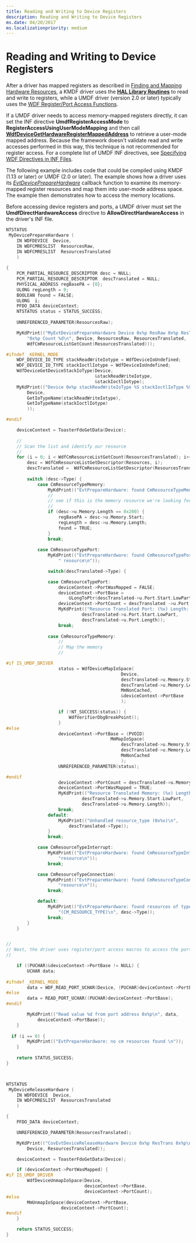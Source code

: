 ```yaml
---
title: Reading and Writing to Device Registers
description: Reading and Writing to Device Registers
ms.date: 04/20/2017
ms.localizationpriority: medium
---
```


# Reading and Writing to Device Registers


After a driver has mapped registers as described in [Finding and Mapping Hardware Resources](finding-and-mapping-hardware-resources.md), a KMDF driver uses the [**HAL Library Routines**](/previous-versions/windows/hardware/drivers/ff546644(v=vs.85)) to read and write to registers, while a UMDF driver (version 2.0 or later) typically uses the [WDF Register/Port Access Functions](/windows-hardware/drivers/ddi/wdfhwaccess/).

If a UMDF driver needs to access memory-mapped registers directly, it can set the INF directive **UmdfRegisterAccessMode** to **RegisterAccessUsingUserModeMapping** and then call [**WdfDeviceGetHardwareRegisterMappedAddress**](/windows-hardware/drivers/ddi/wdfdevice/nf-wdfdevice-wdfdevicegethardwareregistermappedaddress) to retrieve a user-mode mapped address. Because the framework doesn't validate read and write accesses performed in this way, this technique is not recommended for register access. For a complete list of UMDF INF directives, see [Specifying WDF Directives in INF Files](specifying-wdf-directives-in-inf-files.md).

The following example includes code that could be compiled using KMDF (1.13 or later) or UMDF (2.0 or later). The example shows how a driver uses its [*EvtDevicePrepareHardware*](/windows-hardware/drivers/ddi/wdfdevice/nc-wdfdevice-evt_wdf_device_prepare_hardware) callback function to examine its memory-mapped register resources and map them into user-mode address space. The example then demonstrates how to access the memory locations.

Before accessing device registers and ports, a UMDF driver must set the **UmdfDirectHardwareAccess** directive to **AllowDirectHardwareAccess** in the driver's INF file.

```cpp
NTSTATUS
 MyDevicePrepareHardware (
    IN WDFDEVICE  Device,
    IN WDFCMRESLIST  ResourcesRaw,
    IN WDFCMRESLIST  ResourcesTranslated
    )
  
{
    PCM_PARTIAL_RESOURCE_DESCRIPTOR desc = NULL;
    PCM_PARTIAL_RESOURCE_DESCRIPTOR  descTranslated = NULL;
    PHYSICAL_ADDRESS regBasePA = {0};
    ULONG regLength = 0;
    BOOLEAN found = FALSE;
    ULONG  i;
    PFDO_DATA deviceContext;
    NTSTATUS status = STATUS_SUCCESS;
    
    UNREFERENCED_PARAMETER(ResourcesRaw);

    MyKdPrint(("MyEvtDevicePrepareHardware Device 0x%p ResRaw 0x%p ResTrans "
        "0x%p Count %d\n", Device, ResourcesRaw, ResourcesTranslated,
        WdfCmResourceListGetCount(ResourcesTranslated)));

#ifndef _KERNEL_MODE
    WDF_DEVICE_IO_TYPE stackReadWriteIotype = WdfDeviceIoUndefined; 
    WDF_DEVICE_IO_TYPE stackIoctlIotype = WdfDeviceIoUndefined;
    WdfDeviceGetDeviceStackIoType(Device,
                                  &stackReadWriteIotype,
                                  &stackIoctlIotype);
    MyKdPrint(("Device 0x%p stackReadWriteIoType %S stackIoctlIoType %S\n",
        Device,
        GetIoTypeName(stackReadWriteIotype),
        GetIoTypeName(stackIoctlIotype)
        ));

#endif

    deviceContext = ToasterFdoGetData(Device);
    
    //
    // Scan the list and identify our resource
    //
    for (i = 0; i < WdfCmResourceListGetCount(ResourcesTranslated); i++) {
        desc = WdfCmResourceListGetDescriptor(Resources, i);
        descTranslated =  WdfCmResourceListGetDescriptor(ResourcesTranslated, i);
           
        switch (desc->Type) {
            case CmResourceTypeMemory:
                MyKdPrint(("EvtPrepareHardware: found CmResourceTypeMemory resources \n"));
                //
                // see if this is the memory resource we're looking for
                // 
                if (desc->u.Memory.Length == 0x200) {
                    regBasePA = desc->u.Memory.Start;
                    regLength = desc->u.Memory.Length;
                    found = TRUE;                    
                }
                break;
                
            case CmResourceTypePort:
                MyKdPrint(("EvtPrepareHardware: found CmResourceTypePort"
                    " resource\n"));

                switch(descTranslated->Type) {

                case CmResourceTypePort:
                    deviceContext->PortWasMapped = FALSE;
                    deviceContext->PortBase = 
                        ULongToPtr(descTranslated->u.Port.Start.LowPart);
                    deviceContext->PortCount = descTranslated ->u.Port.Length;
                    MyKdPrint(("Resource Translated Port: (%x) Length: (%d)\n",
                             descTranslated->u.Port.Start.LowPart,
                             descTranslated->u.Port.Length));                        
                    break;
                    
                case CmResourceTypeMemory:
                    //
                    // Map the memory
                    //

#if IS_UMDF_DRIVER                    
                    status = WdfDeviceMapIoSpace(
                                            Device,
                                            descTranslated->u.Memory.Start,
                                            descTranslated->u.Memory.Length,
                                            MmNonCached,
                                            &deviceContext->PortBase
                                            );

                    if (!NT_SUCCESS(status)) {
                        WdfVerifierDbgBreakPoint();
                    }
#else
                    deviceContext->PortBase = (PVOID) 
                                        MmMapIoSpace(
                                            descTranslated->u.Memory.Start,
                                            descTranslated->u.Memory.Length,
                                            MmNonCached
                                            );
                    UNREFERENCED_PARAMETER(status);

#endif
                    deviceContext->PortCount = descTranslated->u.Memory.Length;
                    deviceContext->PortWasMapped = TRUE;
                    MyKdPrint(("Resource Translated Memory: (%x) Length: (%d)\n",
                             descTranslated->u.Memory.Start.LowPart,
                             descTranslated->u.Memory.Length));                        
                    break;
                default:
                    MyKdPrint(("Unhandled resource_type (0x%x)\n", 
                        descTranslated->Type));
                }
                break;

            case CmResourceTypeInterrupt:
                MyKdPrint(("EvtPrepareHardware: found CmResourceTypeInterrupt"
                    "resource\n"));
                break;                

            case CmResourceTypeConnection:
                MyKdPrint(("EvtPrepareHardware: found CmResourceTypeConnection"
                    "resource\n"));
                break;                

            default:
                MyKdPrint(("EvtPrepareHardware: found resources of type %d"
                    "(CM_RESOURCE_TYPE)\n", desc->Type));
                break;
        }
    }


//
// Next, the driver uses register/port access macros to access the port.
//

    if ((PUCHAR)&deviceContext->PortBase != NULL) {
        UCHAR data;
        
#ifndef _KERNEL_MODE
        data = WDF_READ_PORT_UCHAR(Device, (PUCHAR)deviceContext->PortBase);
#else
        data = READ_PORT_UCHAR((PUCHAR)deviceContext->PortBase);
#endif

        MyKdPrint(("Read value %d from port address 0x%p\n", data, 
            deviceContext->PortBase));
    }
  
  if (i == 0) {
        MyKdPrint(("EvtPrepareHardware: no cm resources found \n"));
    }
    
    return STATUS_SUCCESS;
}



NTSTATUS
 MyDeviceReleaseHardware (
    IN WDFDEVICE  Device,
    IN WDFCMRESLIST  ResourcesTranslated
    )

{
    PFDO_DATA deviceContext;

    UNREFERENCED_PARAMETER(ResourcesTranslated);

    MyKdPrint(("CovEvtDeviceReleaseHardware Device 0x%p ResTrans 0x%p\n", 
        Device, ResourcesTranslated));

    deviceContext = ToasterFdoGetData(Device);

    if (deviceContext->PortWasMapped) {
#if IS_UMDF_DRIVER
        WdfDeviceUnmapIoSpace(Device,
                              deviceContext->PortBase,
                              deviceContext->PortCount);
#else
        MmUnmapIoSpace(deviceContext->PortBase,
                     deviceContext->PortCount);
#endif
    }

    return STATUS_SUCCESS;
}
```

 

